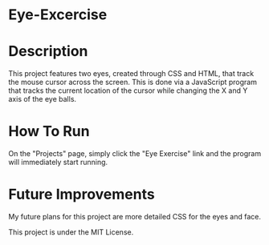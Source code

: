 # Eye-Excercise


# Description
This project features two eyes, created through CSS and HTML, that track the mouse cursor across the screen. This is done via a JavaScript program that tracks the current location of the cursor while changing the X and Y axis of the eye balls. 

# How To Run
On the "Projects" page, simply click the "Eye Exercise" link and the program will immediately start running.

# Future Improvements
My future plans for this project are more detailed CSS for the eyes and face. 

This project is under the MIT License.
